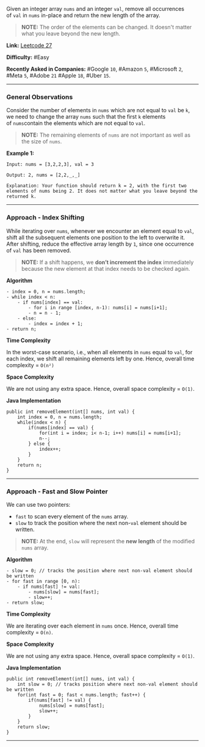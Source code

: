 
Given an integer array `nums` and an integer `val`, remove all occurrences of `val` in `nums` in-place and return the new length of the array.

> **NOTE:**  The order of the elements can be changed. It doesn't matter what you leave beyond the new length.

**Link:** [Leetcode 27](https://leetcode.com/problems/remove-element/) 

**Difficulty:** #Easy 

**Recently Asked in Companies:** #Google `10`, #Amazon `5`, #Microsoft `2`, #Meta `5`, #Adobe `21` #Apple `18`, #Uber `15`.

---
### General Observations

Consider the number of elements in `nums` which are not equal to `val` be `k`, we need to change the array `nums` such that the first `k` elements of `nums`contain the elements which are not equal to `val`.

> **NOTE:** The remaining elements of `nums` are not important as well as the size of `nums`.

**Example 1:**

```
Input: nums = [3,2,2,3], val = 3

Output: 2, nums = [2,2,_,_]

Explanation: Your function should return k = 2, with the first two elements of nums being 2. It does not matter what you leave beyond the returned k.
```

---
### Approach - Index Shifting

While iterating over `nums`, whenever we encounter an element equal to `val`, shift all the subsequent elements one position to the left to overwrite it. After shifting, reduce the effective array length by `1`, since one occurrence of `val` has been removed.

> **NOTE:** If a shift happens, we **don’t increment the index** immediately because the new element at that index needs to be checked again.

**Algorithm**

```
- index = 0, n = nums.length;
- while index < n:
	- if nums[index] == val:
		- for i in range [index, n-1): nums[i] = nums[i+1];
		- n = n - 1;
	- else:
		- index = index + 1;
- return n;
```

**Time Complexity**

In the worst-case scenario, i.e., when all elements in `nums` equal to `val`, for each index, we shift all remaining elements left by one. Hence, overall time complexity = `O(n²)`

**Space Complexity**

We are not using any extra space. Hence, overall space complexity = `O(1)`.

**Java Implementation**

```
public int removeElement(int[] nums, int val) {
	int index = 0, n = nums.length;
	while(index < n) {
		if(nums[index] == val) {
			for(int i = index; i< n-1; i++) nums[i] = nums[i+1];
			n--;
		} else {
			index++;
		}
	}
	return n;
}
```

---
### Approach - Fast and Slow Pointer

We can use two pointers:
- `fast` to scan every element of the `nums` array.
- `slow` to track the position where the next non-`val` element should be written.

> **NOTE:** At the end, `slow` will represent the **new length** of the modified `nums` array.

**Algorithm**

```
- slow = 0; // tracks the position where next non-val element should be written
- for fast in range [0, n):
	- if nums[fast] != val:
		- nums[slow] = nums[fast];
		- slow++;
- return slow;
```

**Time Complexity**

We are iterating over each element in `nums` once. Hence, overall time complexity = `O(n)`.

**Space Complexity**

We are not using any extra space. Hence, overall space complexity = `O(1)`.

**Java Implementation**

```
public int removeElement(int[] nums, int val) {
	int slow = 0; // tracks position where next non-val element should be written
	for(int fast = 0; fast < nums.length; fast++) {
		if(nums[fast] != val) {
			nums[slow] = nums[fast];
			slow++;
		}
	}
	return slow;
}
```

---
